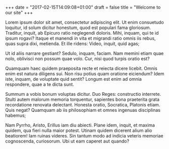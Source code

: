 +++
date = "2017-02-15T14:09:08+01:00"
draft = false
title = "Welcome to our site"
+++

Lorem ipsum dolor sit amet, consectetur adipiscing elit. Ut enim consuetudo loquitur, id solum dicitur honestum, quod est populari fama gloriosum. Traditur, inquit, ab Epicuro ratio neglegendi doloris. Mihi, inquam, qui te id ipsum rogavi? Itaque et manendi in vita et migrandi ratio omnis iis rebus, quas supra dixi, metienda. Et ille ridens: Video, inquit, quid agas;

Ut id aliis narrare gestiant? Sedulo, inquam, faciam. Nam memini etiam quae nolo, oblivisci non possum quae volo. Cur, nisi quod turpis oratio est?

Quamquam haec quidem praeposita recte et reiecta dicere licebit. Omnis enim est natura diligens sui. Non risu potius quam oratione eiciendum? Idem iste, inquam, de voluptate quid sentit? Longum est enim ad omnia respondere, quae a te dicta sunt.

Summum a vobis bonum voluptas dicitur. Duo Reges: constructio interrete. Stulti autem malorum memoria torquentur, sapientes bona praeterita grata recordatione renovata delectant. Honesta oratio, Socratica, Platonis etiam. Quis negat? Quamquam ab iis philosophiam et omnes ingenuas disciplinas habemus;

Nam Pyrrho, Aristo, Erillus iam diu abiecti. Plane idem, inquit, et maxima quidem, qua fieri nulla maior potest. Utinam quidem dicerent alium alio beatiorem! Iam ruinas videres. Sin tantum modo ad indicia veteris memoriae cognoscenda, curiosorum. Ubi ut eam caperet aut quando?

